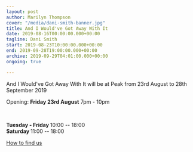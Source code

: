 ```yaml
---
layout: post
author: Marilyn Thompson
cover: "/media/dani-smith-banner.jpg"
title: And I Would've Got Away With It
date: 2019-08-16T00:00:00.000+00:00
tagline: Dani Smith
start: 2019-08-23T10:00:00.000+00:00
end: 2019-09-28T19:00:00.000+00:00
archive: 2019-09-29T04:01:00.000+00:00
ongoing: true

---
```

<p>And I Would've Got Away With It will be at Peak from 23rd August to 28th September 2019</p>

Opening: <b>Friday 23rd August</b> 7pm - 10pm

<br />

<p><b>Tuesday - Friday </b>10:00 -- 18:00<br />
<b>Saturday </b>11:00 -- 18:00 <br />

<p><a href="http://www.peak-art.org/contact">How to find us</a></p>